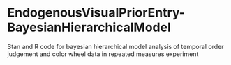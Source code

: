 # EndogenousVisualPriorEntry-BayesianHierarchicalModel
Stan and R code for bayesian hierarchical model analysis of temporal order judgement and color wheel data in repeated measures experiment 
